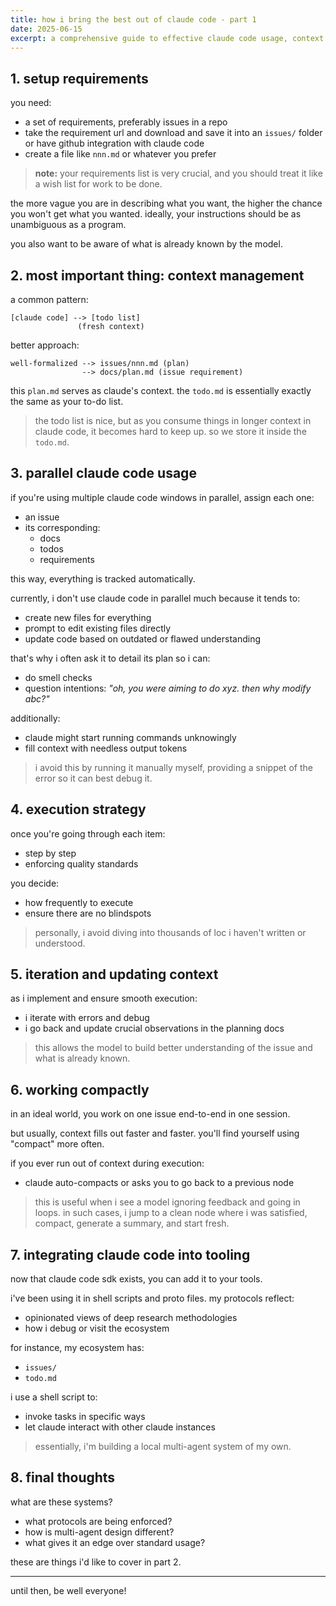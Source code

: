 ```yaml
---
title: how i bring the best out of claude code - part 1
date: 2025-06-15
excerpt: a comprehensive guide to effective claude code usage, context management, and building local multi-agent systems
---
```


## 1. setup requirements

you need:
- a set of requirements, preferably issues in a repo
- take the requirement url and download and save it into an `issues/` folder or have github integration with claude code
- create a file like `nnn.md` or whatever you prefer

> **note:** your requirements list is very crucial, and you should treat it like a wish list for work to be done.

the more vague you are in describing what you want, the higher the chance you won't get what you wanted. ideally, your instructions should be as unambiguous as a program.

you also want to be aware of what is already known by the model.

## 2. most important thing: context management

a common pattern:
```
[claude code] --> [todo list]
               (fresh context)
```

better approach:
```
well-formalized --> issues/nnn.md (plan)
                --> docs/plan.md (issue requirement)
```

this `plan.md` serves as claude's context. the `todo.md` is essentially exactly the same as your to-do list.

> the todo list is nice, but as you consume things in longer context in claude code, it becomes hard to keep up. so we store it inside the `todo.md`.

## 3. parallel claude code usage

if you're using multiple claude code windows in parallel, assign each one:
- an issue
- its corresponding:
  - docs
  - todos
  - requirements

this way, everything is tracked automatically.

currently, i don't use claude code in parallel much because it tends to:
- create new files for everything
- prompt to edit existing files directly
- update code based on outdated or flawed understanding

that's why i often ask it to detail its plan so i can:
- do smell checks
- question intentions: *"oh, you were aiming to do xyz. then why modify abc?"*

additionally:
- claude might start running commands unknowingly
- fill context with needless output tokens

> i avoid this by running it manually myself, providing a snippet of the error so it can best debug it.

## 4. execution strategy

once you're going through each item:
- step by step
- enforcing quality standards

you decide:
- how frequently to execute
- ensure there are no blindspots

> personally, i avoid diving into thousands of loc i haven't written or understood.

## 5. iteration and updating context

as i implement and ensure smooth execution:
- i iterate with errors and debug
- i go back and update crucial observations in the planning docs

> this allows the model to build better understanding of the issue and what is already known.

## 6. working compactly

in an ideal world, you work on one issue end-to-end in one session.

but usually, context fills out faster and faster. you'll find yourself using "compact" more often.

if you ever run out of context during execution:
- claude auto-compacts or asks you to go back to a previous node

> this is useful when i see a model ignoring feedback and going in loops. in such cases, i jump to a clean node where i was satisfied, compact, generate a summary, and start fresh.

## 7. integrating claude code into tooling

now that claude code sdk exists, you can add it to your tools.

i've been using it in shell scripts and proto files. my protocols reflect:
- opinionated views of deep research methodologies
- how i debug or visit the ecosystem

for instance, my ecosystem has:
- `issues/`
- `todo.md`

i use a shell script to:
- invoke tasks in specific ways
- let claude interact with other claude instances

> essentially, i'm building a local multi-agent system of my own.

## 8. final thoughts

what are these systems?
- what protocols are being enforced?
- how is multi-agent design different?
- what gives it an edge over standard usage?

these are things i'd like to cover in part 2.

---

until then, be well everyone!
